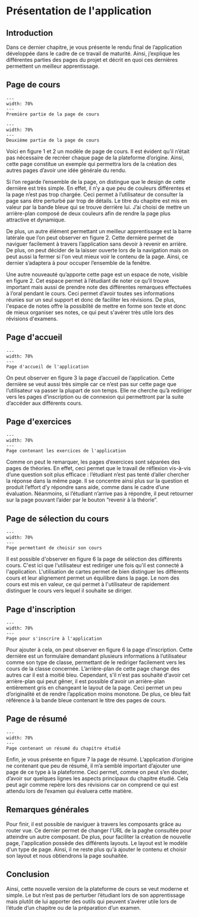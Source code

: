# Présentation de l'application
## Introduction
Dans ce dernier chapitre, je vous présente le rendu final de l’application développée dans le cadre de ce travail de maturité. Ainsi, j’explique les différentes parties des pages du projet et décrit en quoi ces dernières permettent un meilleur apprentissage.  

## Page de cours
```{figure} images/coursepage1.png
---
width: 70%
---
Première partie de la page de cours
```

```{figure} images/coursepage2.png
---
width: 70%
---
Deuxième partie de la page de cours
```
Voici en figure 1 et 2 un modèle de page de cours. Il est évident qu’il n’était pas nécessaire de recréer chaque page de la plateforme d’origine. Ainsi, cette page constitue un exemple qui permettra lors de la création des autres pages d’avoir une idée générale du rendu.  

Si l’on regarde l’ensemble de la page, on distingue que le design de cette dernière est très simple. En effet, il n’y a que peu de couleurs différentes et la page n’est pas trop chargée. Ceci permet à l’utilisateur de consulter la page sans être perturbé par trop de détails. Le titre du chapitre est mis en valeur par la bande bleue qui se trouve derrière lui. J’ai choisi de mettre un arrière-plan composé de deux couleurs afin de rendre la page plus attractive et dynamique. 

De plus, un autre élément permettant un meilleur apprentissage est la barre latérale que l’on peut observer en figure 2. Cette dernière permet de naviguer facilement à travers l’application sans devoir à revenir en arrière. De plus, on peut décider de la laisser ouverte lors de la navigation mais on peut aussi la fermer si l'on veut mieux voir le contenu de la page. Ainsi, ce dernier s’adaptera à pour occuper l’ensemble de la fenêtre. 

Une autre nouveauté qu’apporte cette page est un espace de note, visible en figure 2. Cet espace permet à l’étudiant de noter ce qu’il trouve important mais aussi de prendre note des différentes remarques effectuées à l’oral pendant le cours. Ceci permet d’avoir toutes ses informations réunies sur un seul support et donc de faciliter les révisions. De plus, l'espace de notes offre la possiblité de mettre en forme son texte et donc de mieux organiser ses notes, ce qui peut s'avérer très utile lors des révisions d'examens.

## Page d'accueil

```{figure} images/index_tm.png
---
width: 70%
---
Page d'accueil de l'application
```
On peut observer en figure 3 la page d’accueil de l’application. Cette dernière se veut aussi très simple car ce n’est pas sur cette page que l’utilisateur va passer la plupart de son temps. Elle ne cherche qu’à rediriger vers les pages d’inscription ou de connexion qui permettront par la suite d’accéder aux différents cours. 

## Page d'exercices

```{figure} images/exercice_tm.png
---
width: 70%
---
Page contenant les exercices de l'application
```
Comme on peut le remarquer, les pages d’exercices sont séparées des pages de théories. En effet, ceci permet que le travail de réflexion vis-à-vis d’une question soit plus efficace : l’étudiant n’est pas tenté d’aller chercher la réponse dans la même page. Il se concentre ainsi plus sur la question et produit l’effort d’y répondre sans aide, comme dans le cadre d’une évaluation. Néanmoins, si l’étudiant n’arrive pas à répondre, il peut retourner sur la page pouvant l’aider par le bouton “revenir à la théorie”. 

## Page de sélection du cours

```{figure} images/listcourses.png
---
width: 70%
---
Page permettant de choisir son cours
```
Il est possible d'observer en figure 6 la page de séléction des différents cours. C'est ici que l'utilisateur est rediriger une fois qu'il est connecté à l'application. L'utilisation de cartes permet de bien distinguer les différents cours et leur alignement permet un équilibre dans la page. Le nom des cours est mis en valeur, ce qui permet à l'utilisateur de rapidement distinguer le cours vers lequel il souhaite se diriger.

## Page d'inscription

```{figure} images/signup.png
---
width: 70%
---
Page pour s'inscrire à l'application
```
Pour ajouter à cela, on peut observer en figure 6 la page d’inscription. Cette dernière est un formulaire demandant plusieurs informations à l’utilisateur comme son type de classe, permettant de le rediriger facilement vers les cours de la classe concernée. L’arrière-plan de cette page change des autres car il est à moitié bleu. Cependant, s'il n'est pas souhaité d'avoir cet arrière-plan qui peut gêner, il est possible d'avoir un arrière-plan entièrement gris en changeant le layout de la page. Ceci permet un peu d’originalité et de rendre l’application moins monotone. De plus, ce bleu fait référence à la bande bleue contenant le titre des pages de cours. 

## Page de résumé

```{figure} images/resume_tm.png
---
width: 70%
---
Page contenant un résumé du chapitre étudié
```
Enfin, je vous présente en figure 7 la page de résumé. L’application d’origine ne contenant que peu de résumé, il m’a semblé important d’ajouter une page de ce type à la plateforme. Ceci permet, comme on peut s’en douter, d’avoir sur quelques lignes les aspects principaux du chapitre étudié. Cela peut agir comme repère lors des révisions car on comprend ce qui est attendu lors de l’examen qui évaluera cette matière. 

## Remarques générales
Pour finir, il est possible de naviguer à travers les composants grâce au router vue. Ce dernier permet de changer l'URL de la paghe consultée pour atteindre un autre composant. De plus, pour faciliter la création de nouvelle page, l'application possède des différents layouts. Le layout est le modèle d'un type de page. Ainsi, il ne reste plus qu'à ajouter le contenu et choisir son layout et nous obtiendrons la page souhaitée. 

## Conclusion
Ainsi, cette nouvelle version de la plateforme de cours se veut moderne et simple. Le but n’est pas de perturber l’étudiant lors de son apprentissage mais plutôt de lui apporter des outils qui peuvent s’avérer utile lors de l’étude d’un chapitre ou de la préparation d’un examen. 